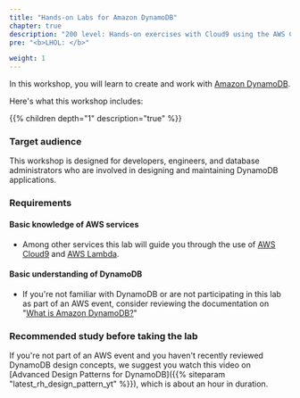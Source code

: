 ```yaml
---
title: "Hands-on Labs for Amazon DynamoDB"
chapter: true
description: "200 level: Hands-on exercises with Cloud9 using the AWS CLI and Console."
pre: "<b>LHOL: </b>"

weight: 1
---
```

In this workshop, you will learn to create and work with [Amazon DynamoDB](https://docs.aws.amazon.com/amazondynamodb/latest/developerguide/Introduction.html).

Here's what this workshop includes:

{{% children depth="1" description="true" %}}

### Target audience

This workshop is designed for developers, engineers, and database administrators who are involved in designing and maintaining DynamoDB applications.

### Requirements
#### Basic knowledge of AWS services
- Among other services this lab will guide you through the use of [AWS Cloud9](https://aws.amazon.com/cloud9/) and [AWS Lambda](https://aws.amazon.com/lambda/).

#### Basic understanding of DynamoDB
- If you're not familiar with DynamoDB or are not participating in this lab as part of an AWS event, consider reviewing the documentation on "[What is Amazon DynamoDB?](https://docs.aws.amazon.com/amazondynamodb/latest/developerguide/Introduction.html)"

### Recommended study before taking the lab

If you're not part of an AWS event and you haven't recently reviewed DynamoDB design concepts, we suggest you watch this video on [Advanced Design Patterns for DynamoDB]({{% siteparam "latest_rh_design_pattern_yt" %}}), which is about an hour in duration.
